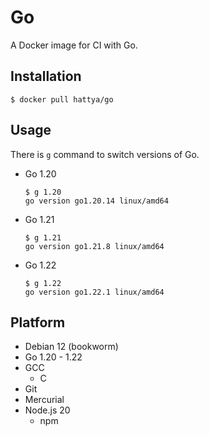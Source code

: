 # Go

A Docker image for CI with Go.


## Installation

```console
$ docker pull hattya/go
```


## Usage

There is `g` command to switch versions of Go.

- Go 1.20
  ```console
  $ g 1.20
  go version go1.20.14 linux/amd64
  ```

- Go 1.21
  ```console
  $ g 1.21
  go version go1.21.8 linux/amd64
  ```

- Go 1.22
  ```console
  $ g 1.22
  go version go1.22.1 linux/amd64
  ```


## Platform

- Debian 12 (bookworm)
- Go 1.20 - 1.22
- GCC
  - C
- Git
- Mercurial
- Node.js 20
  - npm
